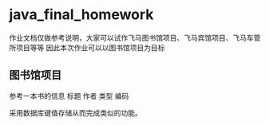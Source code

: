 # java_final_homework
作业文档仅做参考说明，大家可以试作飞马图书馆项目、飞马宾馆项目、飞马车管所项目等等
因此本次作业可以以图书馆项目为目标

## 图书馆项目
参考一本书的信息
标题
作者
类型
编码

采用数据库键值存储从而完成类似的功能。